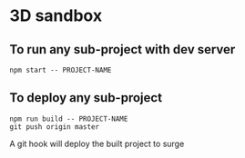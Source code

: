 # 3D sandbox

## To run any sub-project with dev server
```
npm start -- PROJECT-NAME
```

## To deploy any sub-project
```
npm run build -- PROJECT-NAME
git push origin master
```
A git hook will deploy the built project to surge